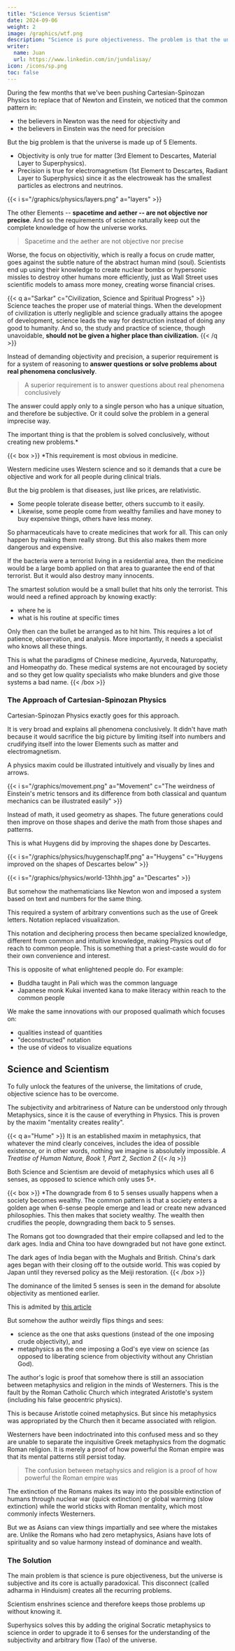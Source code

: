 ```yaml
---
title: "Science Versus Scientism"
date: 2024-09-06
weight: 2
image: /graphics/wtf.png
description: "Science is pure objectiveness. The problem is that the universe is subjective and its core is actually paradoxical"
writer:
  name: Juan
  url: https://www.linkedin.com/in/jundalisay/
icon: /icons/sp.png
toc: false
---
```



During the few months that we've been pushing Cartesian-Spinozan Physics to replace that of Newton and Einstein, we noticed that the common pattern in:
- the believers in Newton was the need for objectivity and 
- the believers in Einstein was the need for precision

But the big problem is that the universe is made up of 5 Elements. 
- Objectivity is only true for matter (3rd Element to Descartes, Material Layer to Superphysics).
- Precision is true for electromagnetism (1st Element to Descartes, Radiant Layer to Superphysics) since it as the electroweak has the smallest particles as electrons and neutrinos. 

{{< i s="/graphics/physics/layers.png" a="layers" >}}

The other Elements -- **spacetime and aether -- are not objective nor precise**. And so the requirements of science naturally keep out the complete knowledge of how the universe works. 

> Spacetime and the aether are not objective nor precise

Worse, the focus on objectivitiy, which is really a focus on crude matter, goes against the subtle nature of the abstract human mind (soul). Scientists end up using their knowledge to create nuclear bombs or hypersonic missles to destroy other humans more efficiently, just as Wall Street uses scientific models to amass more money, creating worse financial crises.


{{< q a="Sarkar" c="Civilization, Science and Spiritual Progress" >}}
Science teaches the proper use of material things. When the development of civilization is utterly negligible and science gradually attains the apogee of development, science leads the way for destruction instead of doing any good to humanity. And so, the study and practice of science, though unavoidable, **should not be given a higher place than civilization.**
{{< /q >}}



Instead of demanding objectivity and precision, a superior requirement is for a system of reasoning to **answer questions or solve problems about real phenomena conclusively**. 

> A superior requirement is to answer questions about real phenomena conclusively


The answer could apply only to a single person who has a unique situation, and therefore be subjective. Or it could solve the problem in a general imprecise way.

The important thing is that the problem is solved conclusively, without creating new problems.* 


{{< box >}}
*This requirement is most obvious in medicine. 

Western medicine uses Western science and so it demands that a cure be objective and work for all people during clinical trials. 

But the big problem is that diseases, just like prices, are relativistic. 
- Some people tolerate disease better, others succumb to it easily. 
- Likewise, some people come from wealthy families and have money to buy expensive things, others have less money. 

So pharmaceuticals have to create medicines that work for all. This can only happen by making them really strong. But this also makes them more dangerous and expensive.

If the bacteria were a terrorist living in a residential area, then the medicine would be a large bomb applied on that area to guarantee the end of that terrorist. But it would also destroy many innocents.

The smartest solution would be a small bullet that hits only the terrorist. This would need a refined approach by knowing exactly:
- where he is
- what is his routine at specific times 

Only then can the bullet be arranged as to hit him. This requires a lot of patience, observation, and analysis. More importantly, it needs a specialist who knows all these things. 

This is what the paradigms of Chinese medicine, Ayurveda, Naturopathy, and Homeopathy do. These medical systems are not encouraged by society and so they get low quality specialists who make blunders and give those systems a bad name. 
{{< /box >}}



### The Approach of Cartesian-Spinozan Physics

Cartesian-Spinozan Physics exactly goes for this approach.

It is very broad and explains all phenomena conclusively. It didn't have math because it would sacrifice the big picture by limiting itself into numbers and crudifying itself into the lower Elements such as matter and electromagnetism.


A physics maxim could be illustrated intuitively and visually by lines and arrows. 

{{< i s="/graphics/movement.png" a="Movement" c="The weirdness of Einstein's metric tensors and its difference from both classical and quantum mechanics can be illustrated easily" >}} 

Instead of math, it used geometry as shapes. The future generations could then improve on those shapes and derive the math from those shapes and patterns.

This is what Huygens did by improving the shapes done by Descartes. 

{{< i s="/graphics/physics/huygenschap1f.png" a="Huygens" c="Huygens improved on the shapes of Descartes below" >}}

{{< i s="/graphics/physics/world-13hhh.jpg" a="Descartes" >}}


But somehow the mathematicians like Newton won and imposed a system based on text and numbers for the same thing.

This required a system of arbitrary conventions such as the use of Greek letters. Notation replaced visualization. 

This notation and deciphering process then became specialized knowledge, different from common and intuitive knowledge, making Physics out of reach to common people. This is something that a priest-caste would do for their own convenience and interest. 

This is opposite of what enlightened people do. For example:
- Buddha taught in Pali which was the common language
- Japanese monk Kukai invented kana to make literacy within reach to the common people

We make the same innovations with our proposed qualimath which focuses on:
- qualities instead of quantities
- "deconstructed" notation
- the use of videos to visualize equations



## Science and Scientism 

To fully unlock the features of the universe, the limitations of crude, objective science has to be overcome. 

The subjectivity and arbitrariness of Nature can be understood only through Metaphysics, since it is the cause of everything in Physics. This is proven by the maxim "mentality creates reality". 

{{< q a="Hume" >}}
It is an established maxim in metaphysics, that whatever the mind clearly conceives, includes the idea of possible existence, or in other words, nothing we imagine is absolutely impossible.
<cite>A Treatise of Human Nature, Book 1, Part 2, Section 2</cite>
{{< /q >}}


Both Science and Scientism are devoid of metaphysics which uses all 6 senses, as opposed to science which only uses 5*.


{{< box >}}
*The downgrade from 6 to 5 senses usually happens when a society becomes wealthy. The common pattern is that a society enters a golden age when 6-sense people emerge and lead or create new advanced philosophies. This then makes that society wealthy. The wealth then crudifies the people, downgrading them back to 5 senses. 

The Romans got too downgraded that their empire collapsed and led to the dark ages. India and China too have downgraded but not have gone extinct. 

The dark ages of India began with the Mughals and British. China's dark ages began with their closing off to the outside world. This was copied by Japan until they reversed policy as the Meiji restoration. 
{{< /box >}}


The dominance of the limited 5 senses is seen in the demand for absolute objectivity as mentioned earlier. 

This is admited by [this article](https://bigthink.com/13-8/science-vs-scientism)

But somehow the author weirdly flips things and sees:
- science as the one that asks questions (instead of the one imposing crude objectivity), and
- metaphysics as the one imposing a God's eye view on science (as opposed to liberating science from objectivity without any Christian God).

The author's logic is proof that somehow there is still an association between metaphysics and religion in the minds of Westerners. This is the fault by the Roman Catholic Church which integrated Aristotle's system (including his false geocentric physics).

This is because Aristotle coined metaphysics. But since his metaphysics was appropriated by the Church then it became associated with religion. 

Westerners have been indoctrinated into this confused mess and so they are unable to separate the inquisitive Greek metaphysics from the dogmatic Roman religion. It is merely a proof of how powerful the Roman empire was that its mental patterns still persist today.

> The confusion between metaphysics and religion is a proof of how powerful the Roman empire was


The extinction of the Romans makes its way into the possible extinction of humans through nuclear war (quick extinction) or global warming (slow extinction) while the world sticks with Roman mentality, which most commonly infects Westerners. 

But we as Asians can view things impartially and see where the mistakes are. Unlike the Romans who had zero metaphysics, Asians have lots of spirituality and so value harmony instead of dominance and wealth.  


### The Solution

The main problem is that science is pure objectiveness, but the universe is subjective and its core is actually paradoxical. This disconnect (called adharma in Hinduism) creates all the recurring problems. 

Scientism enshrines science and therefore keeps those problems up without knowing it. 

Superhysics solves this by adding the original Socratic metaphysics to science in order to upgrade it to 6 senses for the understanding of the subjectivity and arbitrary flow (Tao) of the universe. 
